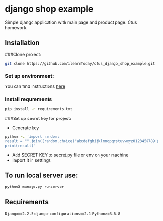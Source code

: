 # django shop example
Simple django application with main page and product page. Otus homework.
## Installation
###Clone project:
```bash
git clone https://github.com/ilearnToday/otus_django_shop_example.git
```
### Set up environment:
You can find instructions [here](https://docs.python.org/3.6/library/venv.html)

### Install requrements
```bash
pip install -r requirements.txt
```
###Set up secret key for project:
* Generate key 
```bash
python -c 'import random;
result = "".join([random.choice("abcdefghijklmnopqrstuvwxyz0123456789!@#$%^&*(-_=+)") for i in range(50)]);
print(result)'
```
* Add SECRET KEY to secret.py file or env on your machine
* Import it in settings
 
## To run local server use:
```bash
python3 manage.py runserver
```
## Requirements
```Django==2.2.5```
```django-configurations==2.1```
```Python>=3.6.8```